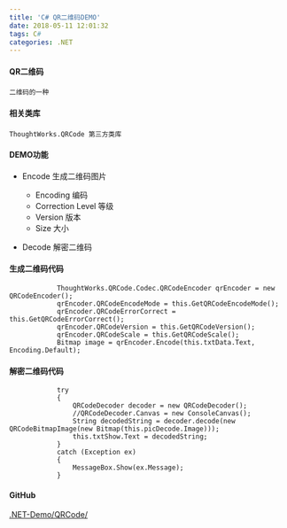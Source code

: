 ```yaml
---
title: 'C# QR二维码DEMO'
date: 2018-05-11 12:01:32
tags: C#
categories: .NET
---
```


#### QR二维码

	二维码的一种

#### 相关类库

	ThoughtWorks.QRCode 第三方类库

#### DEMO功能

- Encode 生成二维码图片

	- Encoding 编码
	- Correction Level 等级
	- Version 版本
	- Size 大小

- Decode 解密二维码
	
#### 生成二维码代码

```
            ThoughtWorks.QRCode.Codec.QRCodeEncoder qrEncoder = new QRCodeEncoder();
            qrEncoder.QRCodeEncodeMode = this.GetQRCodeEncodeMode();
            qrEncoder.QRCodeErrorCorrect = this.GetQRCodeErrorCorrect();
            qrEncoder.QRCodeVersion = this.GetQRCodeVersion();
            qrEncoder.QRCodeScale = this.GetQRCodeScale();
            Bitmap image = qrEncoder.Encode(this.txtData.Text, Encoding.Default);
```

#### 解密二维码代码

```
            try
            {
                QRCodeDecoder decoder = new QRCodeDecoder();
                //QRCodeDecoder.Canvas = new ConsoleCanvas();
                String decodedString = decoder.decode(new QRCodeBitmapImage(new Bitmap(this.picDecode.Image)));
                this.txtShow.Text = decodedString;
            }
            catch (Exception ex)
            {
                MessageBox.Show(ex.Message);
            }
```

#### GitHub

[.NET-Demo/QRCode/](https://github.com/BMBH/.NET-Demo/tree/master/QRCode)

